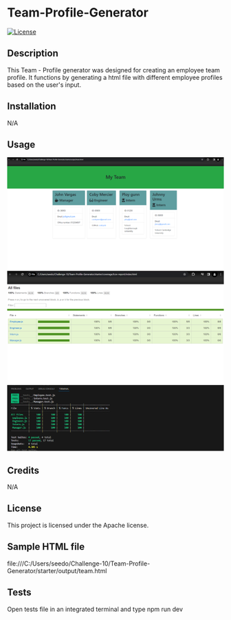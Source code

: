 # Team-Profile-Generator

[![License](https://img.shields.io/badge/License-Apache_2.0-blue.svg)](https://opensource.org/licenses/Apache-2.0)


## Description
This Team - Profile generator was designed for creating an employee team profile. It functions by generating a html file with different employee profiles based on the user's input.


## Installation
N/A


## Usage
![To use this profile generator, open the index.js file in the integrated terminal, type node index.js and answer the questions that are prompted](./starter/Images/Screenshot%202024-02-28%20230352.png)
![test sheet](./starter/Images/Screenshot%202024-02-28%20233851.png)
![test sheet 2](./starter/Images/Screenshot%202024-02-28%20233733.png)


## Credits
N/A


## License
This project is licensed under the Apache license.


## Sample HTML file 
file:///C:/Users/seedo/Challenge-10/Team-Profile-Generator/starter/output/team.html


## Tests
Open tests file in an integrated terminal and type npm run dev

